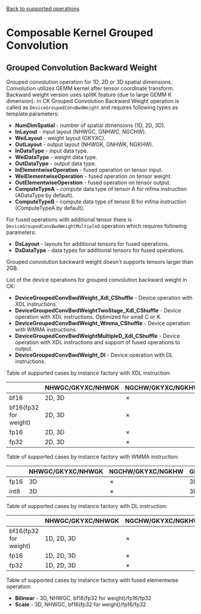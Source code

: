 [Back to supported operations](../../../include/ck/README.md)
# Composable Kernel Grouped Convolution

## Grouped Convolution Backward Weight

Grouped convolution operation for 1D, 2D or 3D spatial dimensions. Convolution utilizes GEMM kernel after tensor coordinate transform. Backward weight version uses splitK feature (due to large GEMM K dimension). In CK Grouped Convolution Backward Weight operation is called as `DeviceGroupedConvBwdWeight` and requires following types as template parameters:

* **NumDimSpatial** - number of spatial dimensions (1D, 2D, 3D).
* **InLayout** - input layout (NHWGC, GNHWC, NGCHW).
* **WeiLayout** - weight layout (GKYXC).
* **OutLayout** - output layout (NHWGK, GNHWK, NGKHW).
* **InDataType** - input data type.
* **WeiDataType** - weight data type.
* **OutDataType** - output data type.
* **InElementwiseOperation** - fused operation on tensor input.
* **WeiElementwiseOperation** - fused operation on tensor weight.
* **OutElementwiseOperation** - fused operation on tensor output.
* **ComputeTypeA** - compute data type of tensor A for mfma instruction (ADataType by default).
* **ComputeTypeB** - compute data type of tensor B for mfma instruction (ComputeTypeA by default).

For fused operations with additional tensor there is `DeviceGroupedConvBwdWeightMultipleD` operation which requires following parameters:
* **DsLayout** - layouts for additional tensors for fused operations.
* **DsDataType** - data types for additional tensors for fused operations.

Grouped convolution backward weight doesn't supports tensors larger than 2GB.

List of the device operations for grouped convolution backward weight in CK:

* **DeviceGroupedConvBwdWeight_Xdl_CShuffle** - Device operation with XDL instructions.
* **DeviceGroupedConvBwdWeightTwoStage_Xdl_CShuffle** - Device operation with XDL instructions. Optimized for small C or K.
* **DeviceGroupedConvBwdWeight_Wmma_CShuffle** - Device operation with WMMA instructions.
* **DeviceGroupedConvBwdWeightMultipleD_Xdl_CShuffle** - Device operation with XDL instructions and support of fused operations to output.
* **DeviceGroupedConvBwdWeight_Dl** - Device operation with DL instructions.

Table of supported cases by instance factory with XDL instruction:

|       |NHWGC/GKYXC/NHWGK|NGCHW/GKYXC/NGKHW|GNHWC/GKYXC/GNHWK|
|-------|---|---|---|
|bf16|2D, 3D|&cross;|&cross;|
|bf16(fp32 for weight)|2D, 3D|&cross;|1D, 2D, 3D|
|fp16 |2D, 3D|&cross;|1D, 2D, 3D|
|fp32  |2D, 3D|&cross;|1D, 2D, 3D|

Table of supported cases by instance factory with WMMA instruction:

|       |NHWGC/GKYXC/NHWGK|NGCHW/GKYXC/NGKHW|GNHWC/GKYXC/GNHWK|
|-------|---|---|---|
|fp16 |3D|&cross;|3D|
|int8 |3D|&cross;|3D|

Table of supported cases by instance factory with DL instruction:

|       |NHWGC/GKYXC/NHWGK|NGCHW/GKYXC/NGKHW|GNHWC/GKYXC/GNHWK|
|-------|---|---|---|
|bf16(fp32 for weight)|1D, 2D, 3D|&cross;|1D, 2D, 3D|
|fp16 |1D, 2D, 3D|&cross;|1D, 2D, 3D|
|fp32  |1D, 2D, 3D|&cross;|1D, 2D, 3D|

Table of supported cases by instance factory with fused elementwise operation:

* **Bilinear** - 3D, NHWGC, bf16(fp32 for weight)/fp16/fp32
* **Scale** - 3D, NHWGC, bf16(fp32 for weight)/fp16/fp32

